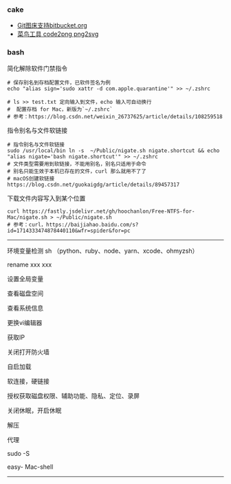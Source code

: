 ### cake

* [Git图床支持bitbucket.org](https://bitbucket.org)
* [菜鸟工具 code2png png2svg](https://c.runoob.com/front-end/7433/)

### bash


简化解除软件门禁指令

```
# 保存别名到存档配置文件，已软件签名为例
echo "alias sign='sudo xattr -d com.apple.quarantine'" >> ~/.zshrc

# ls >> test.txt 定向输入到文件，echo 输入可自动换行
#  配置存档 for Mac，新版为`~/.zshrc`
# 参考：https://blog.csdn.net/weixin_26737625/article/details/108259518
```


指令别名与文件软链接

```
# 指令别名与文件软链接
sudo /usr/local/bin ln -s  ~/Public/nigate.sh nigate.shortcut && echo "alias nigate='bash nigate.shortcut'" >> ~/.zshrc
# 文件类型需要用到软链接，不能用别名，别名只适用于命令
# 别名只能生效于本机已存在的文件，curl 那么就用不了了
# macOS创建软链接 https://blog.csdn.net/guokaigdg/article/details/89457317
```


下载文件内容写入到某个位置

```
curl https://fastly.jsdelivr.net/gh/hoochanlon/Free-NTFS-for-Mac/nigate.sh > ~/Public/nigate.sh
# 参考：curl，https://baijiahao.baidu.com/s?id=1714333474878440110&wfr=spider&for=pc
```


---

环境变量检测 sh
（python、ruby、node、yarn、xcode、ohmyzsh）

rename xxx xxx

设置全局变量

查看磁盘空间

查看系统信息

更换vi编辑器

获取IP

关闭打开防火墙

自启加载

软连接，硬链接

授权获取磁盘权限、辅助功能、隐私、定位、录屏

关闭休眠，开启休眠

解压

代理

sudo -S

easy- Mac-shell


----
